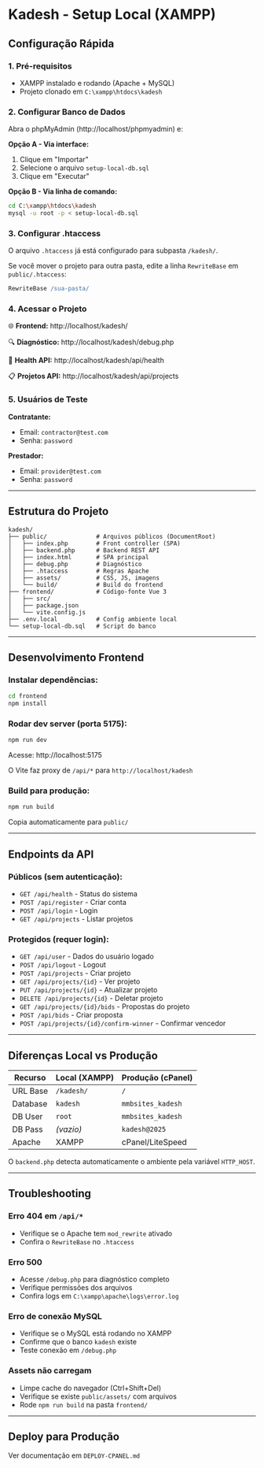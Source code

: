 # Kadesh - Setup Local (XAMPP)

## Configuração Rápida

### 1. Pré-requisitos
- XAMPP instalado e rodando (Apache + MySQL)
- Projeto clonado em `C:\xampp\htdocs\kadesh`

### 2. Configurar Banco de Dados

Abra o phpMyAdmin (http://localhost/phpmyadmin) e:

**Opção A - Via interface:**
1. Clique em "Importar"
2. Selecione o arquivo `setup-local-db.sql`
3. Clique em "Executar"

**Opção B - Via linha de comando:**
```bash
cd C:\xampp\htdocs\kadesh
mysql -u root -p < setup-local-db.sql
```

### 3. Configurar .htaccess

O arquivo `.htaccess` já está configurado para subpasta `/kadesh/`.

Se você mover o projeto para outra pasta, edite a linha `RewriteBase` em `public/.htaccess`:

```apache
RewriteBase /sua-pasta/
```

### 4. Acessar o Projeto

🌐 **Frontend:** http://localhost/kadesh/

🔍 **Diagnóstico:** http://localhost/kadesh/debug.php

🏥 **Health API:** http://localhost/kadesh/api/health

📋 **Projetos API:** http://localhost/kadesh/api/projects

### 5. Usuários de Teste

**Contratante:**
- Email: `contractor@test.com`
- Senha: `password`

**Prestador:**
- Email: `provider@test.com`
- Senha: `password`

---

## Estrutura do Projeto

```
kadesh/
├── public/              # Arquivos públicos (DocumentRoot)
│   ├── index.php        # Front controller (SPA)
│   ├── backend.php      # Backend REST API
│   ├── index.html       # SPA principal
│   ├── debug.php        # Diagnóstico
│   ├── .htaccess        # Regras Apache
│   ├── assets/          # CSS, JS, imagens
│   └── build/           # Build do frontend
├── frontend/            # Código-fonte Vue 3
│   ├── src/
│   ├── package.json
│   └── vite.config.js
├── .env.local           # Config ambiente local
└── setup-local-db.sql   # Script do banco
```

---

## Desenvolvimento Frontend

### Instalar dependências:
```bash
cd frontend
npm install
```

### Rodar dev server (porta 5175):
```bash
npm run dev
```
Acesse: http://localhost:5175

O Vite faz proxy de `/api/*` para `http://localhost/kadesh`

### Build para produção:
```bash
npm run build
```
Copia automaticamente para `public/`

---

## Endpoints da API

### Públicos (sem autenticação):
- `GET /api/health` - Status do sistema
- `POST /api/register` - Criar conta
- `POST /api/login` - Login
- `GET /api/projects` - Listar projetos

### Protegidos (requer login):
- `GET /api/user` - Dados do usuário logado
- `POST /api/logout` - Logout
- `POST /api/projects` - Criar projeto
- `GET /api/projects/{id}` - Ver projeto
- `PUT /api/projects/{id}` - Atualizar projeto
- `DELETE /api/projects/{id}` - Deletar projeto
- `GET /api/projects/{id}/bids` - Propostas do projeto
- `POST /api/bids` - Criar proposta
- `POST /api/projects/{id}/confirm-winner` - Confirmar vencedor

---

## Diferenças Local vs Produção

| Recurso | Local (XAMPP) | Produção (cPanel) |
|---------|---------------|-------------------|
| URL Base | `/kadesh/` | `/` |
| Database | `kadesh` | `mmbsites_kadesh` |
| DB User | `root` | `mmbsites_kadesh` |
| DB Pass | *(vazio)* | `kadesh@2025` |
| Apache | XAMPP | cPanel/LiteSpeed |

O `backend.php` detecta automaticamente o ambiente pela variável `HTTP_HOST`.

---

## Troubleshooting

### Erro 404 em `/api/*`
- Verifique se o Apache tem `mod_rewrite` ativado
- Confira o `RewriteBase` no `.htaccess`

### Erro 500
- Acesse `/debug.php` para diagnóstico completo
- Verifique permissões dos arquivos
- Confira logs em `C:\xampp\apache\logs\error.log`

### Erro de conexão MySQL
- Verifique se o MySQL está rodando no XAMPP
- Confirme que o banco `kadesh` existe
- Teste conexão em `/debug.php`

### Assets não carregam
- Limpe cache do navegador (Ctrl+Shift+Del)
- Verifique se existe `public/assets/` com arquivos
- Rode `npm run build` na pasta `frontend/`

---

## Deploy para Produção

Ver documentação em `DEPLOY-CPANEL.md`
